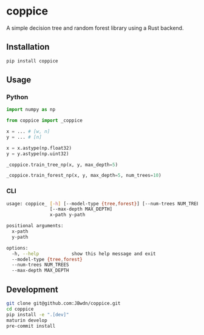 # coppice

A simple decision tree and random forest library using a Rust backend.

## Installation

```bash
pip install coppice
```

## Usage

### Python
```python
import numpy as np

from coppice import _coppice

x = ... # [w, n]
y = ... # [n]

x = x.astype(np.float32)
y = y.astype(np.uint32)

_coppice.train_tree_np(x, y, max_depth=5)

_coppice.train_forest_np(x, y, max_depth=5, num_trees=10)
```

### CLI

```bash
usage: coppice_ [-h] [--model-type {tree,forest}] [--num-trees NUM_TREES]
                [--max-depth MAX_DEPTH]
                x-path y-path

positional arguments:
  x-path
  y-path

options:
  -h, --help            show this help message and exit
  --model-type {tree,forest}
  --num-trees NUM_TREES
  --max-depth MAX_DEPTH
```

## Development

```bash
git clone git@github.com:JBwdn/coppice.git
cd coppice
pip install -e ".[dev]"
maturin develop
pre-commit install
```
